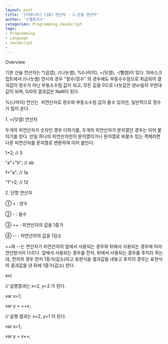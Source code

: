 ```yaml
---
layout: post
title: '[커뮤니티] [10] 연산자 - 2.산술 연산자'
author: 'ㅎ엘로이ㅎ'
categories: Programming-JavaScript
tags:
- Programming
- Language
- JavaScript
-
---
```



<script> location.href='https://cafe.naver.com/develoid/701833' ; </script>

Overview<p>기본 산술 연산자는 *(곱셉), /(나눗셈), %(나머지), +(덧셈), -(뺄셈)이 있다. 자바스크립트에서 /(나눗셈) 연사의 경우 "정수/정수" 의 경우에도 부동수수점으로 취급되어 결과값이 정수가 아닌 부동소수점 값이 되고, 모든 값을 0으로 나눗값은 양or음의 무한대 값이 되며, 0/0의 결과값은 NaN이 된다.&nbsp;</p>
<p>%(나머지) 연산는&nbsp;&nbsp;피연산자로&nbsp;정수와 부동소수점 값이 올수 있지만, 일반적으로 정수가 많이 온다.</p>
<p>1. +(덧셈) 연산자</p>
<p>두개의 피연산자가 숫자인 경우 더하기를, 두개의 피연산자가 문자열인 경우는 이어 붙이기를 한다. 만일 하나의 피연산자만이 문자열이거나 문자열로 바꿀수 있는 객체라면 다른 피연산자를 문자열로 변환하여 이어 붙인다.</p>
<p>1+2;&nbsp;// 3</p>
<p>"a"+"b";&nbsp;// ab</p>
<p>1+"a";&nbsp;// 1a</p>
<p>"1"+2;&nbsp;// 12</p>
<p>2. 단항 연산자</p>
<p>① + : 양수</p>
<p>② - : 음수</p>
<p>③ ++ : 피연산자의 값을 1증가</p>
<p>④ -- : 피연산자의 값을 1감소</p>
<p>++와 --는 연산자가 피연산자의 앞에서 사용되는 경우와 뒤에서 사용되는 경우에 따라 연산방식이 다르다.&nbsp;앞에서 사용되는 경우를 전치, 뒤에서 사용되는 경우를 후치라 하는데, 전치의 경우 먼저 1증가(감소)되고 표현식을 결과값을 내놓고 후치의 경우는 표현식의 결과값을 낸 뒤에 1증가(감소) 한다.&nbsp;</p>
<p>ex)</p>
<p>// 실행결과는 x=2, y=2 가 된다.</p>
<p>var x=1;</p>
<p>var y = ++x;</p>
<p>// 실행 결과는 x=2, y=1 이 된다.</p>
<p>var x=1;</p>
<p>var y = x++;</p>
<p></p>
